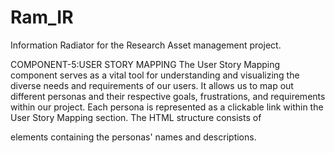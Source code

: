 # Ram_IR
Information Radiator for the Research Asset management project.

COMPONENT-5:USER STORY MAPPING
The User Story Mapping component serves as a vital tool for understanding and visualizing the diverse needs and requirements of our users. It allows us to map out different personas and their respective goals, frustrations, and requirements within our project.
Each persona is represented as a clickable link within the User Story Mapping section. The HTML structure consists of <div> elements containing the personas' names and descriptions.